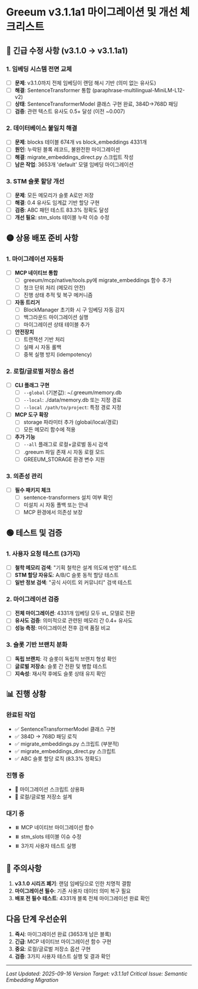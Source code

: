 # Greeum v3.1.1a1 마이그레이션 및 개선 체크리스트

## 🔴 긴급 수정 사항 (v3.1.0 → v3.1.1a1)

### 1. 임베딩 시스템 전면 교체
- [ ] **문제**: v3.1.0까지 전체 임베딩이 랜덤 해시 기반 (의미 없는 유사도)
- [ ] **해결**: SentenceTransformer 통합 (paraphrase-multilingual-MiniLM-L12-v2)
- [ ] **상태**: SentenceTransformerModel 클래스 구현 완료, 384D→768D 패딩
- [ ] **검증**: 관련 텍스트 유사도 0.5+ 달성 (이전 ~0.007)

### 2. 데이터베이스 불일치 해결
- [ ] **문제**: blocks 테이블 674개 vs block_embeddings 4331개
- [ ] **원인**: 누락된 블록 레코드, 불완전한 마이그레이션
- [ ] **해결**: migrate_embeddings_direct.py 스크립트 작성
- [ ] **남은 작업**: 3653개 'default' 모델 임베딩 마이그레이션

### 3. STM 슬롯 할당 개선
- [ ] **문제**: 모든 메모리가 슬롯 A로만 저장
- [ ] **해결**: 0.4 유사도 임계값 기반 할당 구현
- [ ] **검증**: ABC 패턴 테스트 83.3% 정확도 달성
- [ ] **개선 필요**: stm_slots 테이블 누락 이슈 수정

## 🟡 상용 배포 준비 사항

### 1. 마이그레이션 자동화
- [ ] **MCP 네이티브 통합**
  - [ ] greeum/mcp/native/tools.py에 migrate_embeddings 함수 추가
  - [ ] 청크 단위 처리 (메모리 안전)
  - [ ] 진행 상태 추적 및 복구 메커니즘

- [ ] **자동 트리거**
  - [ ] BlockManager 초기화 시 구 임베딩 자동 감지
  - [ ] 백그라운드 마이그레이션 실행
  - [ ] 마이그레이션 상태 테이블 추가

- [ ] **안전장치**
  - [ ] 트랜잭션 기반 처리
  - [ ] 실패 시 자동 롤백
  - [ ] 중복 실행 방지 (idempotency)

### 2. 로컬/글로벌 저장소 옵션
- [ ] **CLI 플래그 구현**
  - [ ] `--global` (기본값): ~/.greeum/memory.db
  - [ ] `--local`: ./data/memory.db 또는 지정 경로
  - [ ] `--local /path/to/project`: 특정 경로 지정

- [ ] **MCP 도구 확장**
  - [ ] storage 파라미터 추가 (global/local/경로)
  - [ ] 모든 메모리 함수에 적용

- [ ] **추가 기능**
  - [ ] `--all` 플래그로 로컬+글로벌 동시 검색
  - [ ] .greeum 파일 존재 시 자동 로컬 모드
  - [ ] GREEUM_STORAGE 환경 변수 지원

### 3. 의존성 관리
- [ ] **필수 패키지 체크**
  - [ ] sentence-transformers 설치 여부 확인
  - [ ] 미설치 시 자동 폴백 또는 안내
  - [ ] MCP 환경에서 의존성 보장

## 🟢 테스트 및 검증

### 1. 사용자 요청 테스트 (3가지)
- [ ] **철학 메모리 검색**: "기획 철학은 설계 의도에 반영" 테스트
- [ ] **STM 할당 자유도**: A/B/C 슬롯 동적 할당 테스트
- [ ] **일반 정보 검색**: "공식 사이트 외 커뮤니티" 검색 테스트

### 2. 마이그레이션 검증
- [ ] **전체 마이그레이션**: 4331개 임베딩 모두 st_ 모델로 전환
- [ ] **유사도 검증**: 의미적으로 관련된 메모리 간 0.4+ 유사도
- [ ] **성능 측정**: 마이그레이션 전후 검색 품질 비교

### 3. 슬롯 기반 브랜치 분화
- [ ] **독립 브랜치**: 각 슬롯이 독립적 브랜치 형성 확인
- [ ] **글로벌 저장소**: 슬롯 간 전환 및 병합 테스트
- [ ] **지속성**: 재시작 후에도 슬롯 상태 유지 확인

## 📊 진행 상황

### 완료된 작업
- ✅ SentenceTransformerModel 클래스 구현
- ✅ 384D → 768D 패딩 로직
- ✅ migrate_embeddings.py 스크립트 (부분적)
- ✅ migrate_embeddings_direct.py 스크립트
- ✅ ABC 슬롯 할당 로직 (83.3% 정확도)

### 진행 중
- 🔄 마이그레이션 스크립트 상용화
- 🔄 로컬/글로벌 저장소 설계

### 대기 중
- ⏸️ MCP 네이티브 마이그레이션 함수
- ⏸️ stm_slots 테이블 이슈 수정
- ⏸️ 3가지 사용자 테스트 실행

## 🚨 주의사항

1. **v3.1.0 시리즈 폐기**: 랜덤 임베딩으로 인한 치명적 결함
2. **마이그레이션 필수**: 기존 사용자 데이터 의미 복구 필요
3. **배포 전 필수 테스트**: 4331개 블록 전체 마이그레이션 완료 확인

## 다음 단계 우선순위

1. **즉시**: 마이그레이션 완료 (3653개 남은 블록)
2. **긴급**: MCP 네이티브 마이그레이션 함수 구현
3. **중요**: 로컬/글로벌 저장소 옵션 구현
4. **검증**: 3가지 사용자 테스트 실행 및 결과 확인

---

*Last Updated: 2025-09-16*
*Version Target: v3.1.1a1*
*Critical Issue: Semantic Embedding Migration*